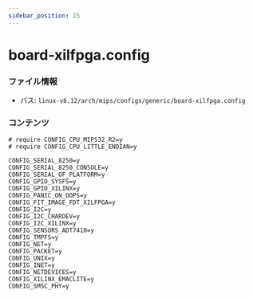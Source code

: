 ```yaml
---
sidebar_position: 15
---
```

# board-xilfpga.config

### ファイル情報

- パス: `linux-v6.12/arch/mips/configs/generic/board-xilfpga.config`

### コンテンツ

```config
# require CONFIG_CPU_MIPS32_R2=y
# require CONFIG_CPU_LITTLE_ENDIAN=y

CONFIG_SERIAL_8250=y
CONFIG_SERIAL_8250_CONSOLE=y
CONFIG_SERIAL_OF_PLATFORM=y
CONFIG_GPIO_SYSFS=y
CONFIG_GPIO_XILINX=y
CONFIG_PANIC_ON_OOPS=y
CONFIG_FIT_IMAGE_FDT_XILFPGA=y
CONFIG_I2C=y
CONFIG_I2C_CHARDEV=y
CONFIG_I2C_XILINX=y
CONFIG_SENSORS_ADT7410=y
CONFIG_TMPFS=y
CONFIG_NET=y
CONFIG_PACKET=y
CONFIG_UNIX=y
CONFIG_INET=y
CONFIG_NETDEVICES=y
CONFIG_XILINX_EMACLITE=y
CONFIG_SMSC_PHY=y

```
